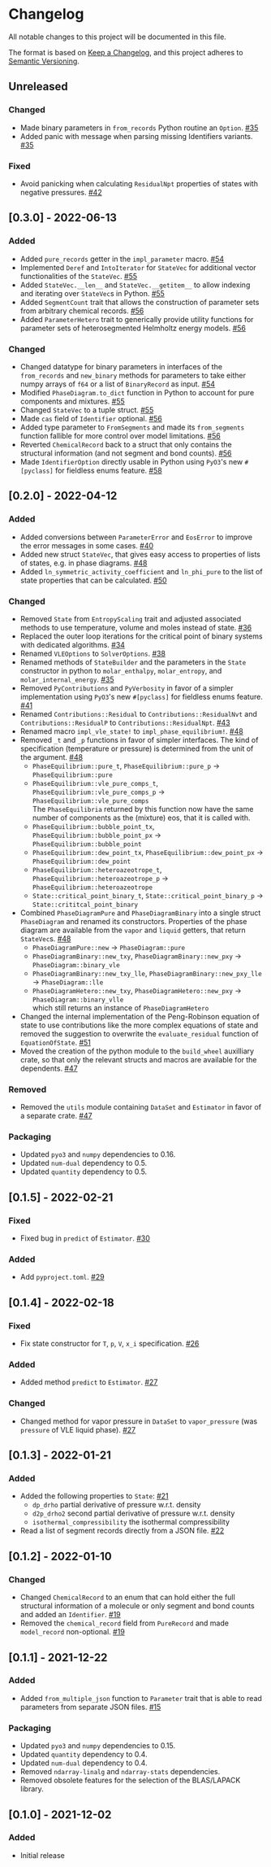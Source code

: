 # Changelog
All notable changes to this project will be documented in this file.

The format is based on [Keep a Changelog](https://keepachangelog.com/en/1.0.0/),
and this project adheres to [Semantic Versioning](https://semver.org/spec/v2.0.0.html).

## Unreleased
### Changed
- Made binary parameters in `from_records` Python routine an `Option`. [#35](https://github.com/feos-org/feos/pull/35)
- Added panic with message when parsing missing Identifiers variants. [#35](https://github.com/feos-org/feos/pull/35)

### Fixed
- Avoid panicking when calculating `ResidualNpt` properties of states with negative pressures. [#42](https://github.com/feos-org/feos/pull/42)

## [0.3.0] - 2022-06-13
### Added
- Added `pure_records` getter in the `impl_parameter` macro. [#54](https://github.com/feos-org/feos-core/pull/54)
- Implemented `Deref` and `IntoIterator` for `StateVec` for additional vector functionalities of the `StateVec`. [#55](https://github.com/feos-org/feos-core/pull/55) 
- Added `StateVec.__len__` and `StateVec.__getitem__` to allow indexing and iterating over `StateVec`s in Python. [#55](https://github.com/feos-org/feos-core/pull/55)
- Added `SegmentCount` trait that allows the construction of parameter sets from arbitrary chemical records. [#56](https://github.com/feos-org/feos-core/pull/56)
- Added `ParameterHetero` trait to generically provide utility functions for parameter sets of heterosegmented Helmholtz energy models. [#56](https://github.com/feos-org/feos-core/pull/56)

### Changed
- Changed datatype for binary parameters in interfaces of the `from_records` and `new_binary` methods for parameters to take either numpy arrays of `f64` or a list of `BinaryRecord` as input. [#54](https://github.com/feos-org/feos-core/pull/54)
- Modified `PhaseDiagram.to_dict` function in Python to account for pure components and mixtures. [#55](https://github.com/feos-org/feos-core/pull/55)
- Changed `StateVec` to a tuple struct. [#55](https://github.com/feos-org/feos-core/pull/55)
- Made `cas` field of `Identifier` optional. [#56](https://github.com/feos-org/feos-core/pull/56)
- Added type parameter to `FromSegments` and made its `from_segments` function fallible for more control over model limitations. [#56](https://github.com/feos-org/feos-core/pull/56)
- Reverted `ChemicalRecord` back to a struct that only contains the structural information (and not segment and bond counts). [#56](https://github.com/feos-org/feos-core/pull/56)
- Made `IdentifierOption` directly usable in Python using `PyO3`'s new `#[pyclass]` for fieldless enums feature. [#58](https://github.com/feos-org/feos-core/pull/58)

## [0.2.0] - 2022-04-12
### Added
- Added conversions between `ParameterError` and `EosError` to improve the error messages in some cases. [#40](https://github.com/feos-org/feos-core/pull/40)
- Added new struct `StateVec`, that gives easy access to properties of lists of states, e.g. in phase diagrams. [#48](https://github.com/feos-org/feos-core/pull/48)
- Added `ln_symmetric_activity_coefficient` and `ln_phi_pure` to the list of state properties that can be calculated. [#50](https://github.com/feos-org/feos-core/pull/50)

### Changed
- Removed `State` from `EntropyScaling` trait and adjusted associated methods to use temperature, volume and moles instead of state. [#36](https://github.com/feos-org/feos-core/pull/36)
- Replaced the outer loop iterations for the critical point of binary systems with dedicated algorithms. [#34](https://github.com/feos-org/feos-core/pull/34)
- Renamed `VLEOptions` to `SolverOptions`. [#38](https://github.com/feos-org/feos-core/pull/38)
- Renamed methods of `StateBuilder` and the parameters in the `State` constructor in python to `molar_enthalpy`, `molar_entropy`, and `molar_internal_energy`.  [#35](https://github.com/feos-org/feos-core/pull/35)
- Removed `PyContributions` and `PyVerbosity` in favor of a simpler implementation using `PyO3`'s new `#[pyclass]` for fieldless enums feature. [#41](https://github.com/feos-org/feos-core/pull/41)
- Renamed `Contributions::Residual` to `Contributions::ResidualNvt` and `Contributions::ResidualP` to `Contributions::ResidualNpt`. [#43](https://github.com/feos-org/feos-core/pull/43)
- Renamed macro `impl_vle_state!` to `impl_phase_equilibrium!`. [#48](https://github.com/feos-org/feos-core/pull/48)
- Removed `_t` and `_p` functions in favor of simpler interfaces. The kind of specification (temperature or pressure) is determined from the unit of the argument. [#48](https://github.com/feos-org/feos-core/pull/48)
  - `PhaseEquilibrium::pure_t`, `PhaseEquilibrium::pure_p` -> `PhaseEquilibrium::pure`
  - `PhaseEquilibrium::vle_pure_comps_t`, `PhaseEquilibrium::vle_pure_comps_p` -> `PhaseEquilibrium::vle_pure_comps`\
  The `PhaseEquilibria` returned by this function now have the same number of components as the (mixture) eos, that it is called with.
  - `PhaseEquilibrium::bubble_point_tx`, `PhaseEquilibrium::bubble_point_px` -> `PhaseEquilibrium::bubble_point`
  - `PhaseEquilibrium::dew_point_tx`, `PhaseEquilibrium::dew_point_px` -> `PhaseEquilibrium::dew_point`
  - `PhaseEquilibrium::heteroazeotrope_t`, `PhaseEquilibrium::heteroazeotrope_p` -> `PhaseEquilibrium::heteroazeotrope`
  - `State::critical_point_binary_t`, `State::critical_point_binary_p` -> `State::crititcal_point_binary`
- Combined `PhaseDiagramPure` and `PhaseDiagramBinary` into a single struct `PhaseDiagram` and renamed its constructors.  Properties of the phase diagram are available from the `vapor` and `liquid` getters, that return `StateVec`s. [#48](https://github.com/feos-org/feos-core/pull/48)
  - `PhaseDiagramPure::new` -> `PhaseDiagram::pure`
  - `PhaseDiagramBinary::new_txy`, `PhaseDiagramBinary::new_pxy` -> `PhaseDiagram::binary_vle`
  - `PhaseDiagramBinary::new_txy_lle`, `PhaseDiagramBinary::new_pxy_lle` -> `PhaseDiagram::lle`
  - `PhaseDiagramHetero::new_txy`, `PhaseDiagramHetero::new_pxy` -> `PhaseDiagram::binary_vlle`\
  which still returns an instance of `PhaseDiagramHetero`
- Changed the internal implementation of the Peng-Robinson equation of state to use contributions like the more complex equations of state and removed the suggestion to overwrite the `evaluate_residual` function of `EquationOfState`. [#51](https://github.com/feos-org/feos-core/pull/51)
- Moved the creation of the python module to the `build_wheel` auxilliary crate, so that only the relevant structs and macros are available for the dependents. [#47](https://github.com/feos-org/feos-core/pull/47)

### Removed
- Removed the `utils` module containing `DataSet` and `Estimator` in favor of a separate crate. [#47](https://github.com/feos-org/feos-core/pull/47)

### Packaging
- Updated `pyo3` and `numpy` dependencies to 0.16.
- Updated `num-dual` dependency to 0.5.
- Updated `quantity` dependency to 0.5.

## [0.1.5] - 2022-02-21
### Fixed
- Fixed bug in `predict` of `Estimator`. [#30](https://github.com/feos-org/feos-core/pull/30)

### Added
- Add `pyproject.toml`. [#29](https://github.com/feos-org/feos-core/pull/29)

## [0.1.4] - 2022-02-18
### Fixed
- Fix state constructor for `T`, `p`, `V`, `x_i` specification. [#26](https://github.com/feos-org/feos-core/pull/26)

### Added
- Added method `predict` to `Estimator`. [#27](https://github.com/feos-org/feos-core/pull/27)

### Changed
- Changed method for vapor pressure in `DataSet` to `vapor_pressure` (was `pressure` of VLE liquid phase). [#27](https://github.com/feos-org/feos-core/pull/27)

## [0.1.3] - 2022-01-21
### Added
- Added the following properties to `State`: [#21](https://github.com/feos-org/feos-core/pull/21)
  - `dp_drho` partial derivative of pressure w.r.t. density
  - `d2p_drho2` second partial derivative of pressure w.r.t. density
  - `isothermal_compressibility` the isothermal compressibility
- Read a list of segment records directly from a JSON file. [#22](https://github.com/feos-org/feos-core/pull/22)


## [0.1.2] - 2022-01-10
### Changed
- Changed `ChemicalRecord` to an enum that can hold either the full structural information of a molecule or only segment and bond counts and added an `Identifier`. [#19](https://github.com/feos-org/feos-core/pull/19)
- Removed the `chemical_record` field from `PureRecord` and made `model_record` non-optional. [#19](https://github.com/feos-org/feos-core/pull/19)

## [0.1.1] - 2021-12-22
### Added
- Added `from_multiple_json` function to `Parameter` trait that is able to read parameters from separate JSON files. [#15](https://github.com/feos-org/feos-core/pull/15)

### Packaging
- Updated `pyo3` and `numpy` dependencies to 0.15.
- Updated `quantity` dependency to 0.4.
- Updated `num-dual` dependency to 0.4.
- Removed `ndarray-linalg` and `ndarray-stats` dependencies.
- Removed obsolete features for the selection of the BLAS/LAPACK library.

## [0.1.0] - 2021-12-02
### Added
- Initial release
